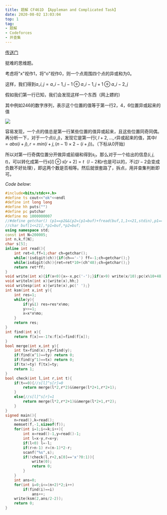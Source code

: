 ```yaml
---
title: 题解 CF461D 【Appleman and Complicated Task】
date: 2020-08-02 13:03:04
top: 1
tag: 
- 题解
- Codeforces
- 并查集
---
```

[传送门](https://www.luogu.org/problem/CF461D)

挺难的思维题。

考虑将"x"视作1，将"o"视作0，则一个点周围四个点的异或和为0。

这样，我们得到$a\_{i,j}=a\_{i-1,j-1}\oplus a\_{i-1,j+1}\oplus a\_{i-2,j}$

假如我们第一行已知，我们会发现这样一个东西（网上嫖的）

其中例如246的数字序列，表示这个位置的值等于第一行2，4，6位置异或起来的值

![](https://s1.ax1x.com/2020/08/02/aJ6TDs.md.png)

容易发现，一个点的值总是第一行某些位置的值异或起来，且这些位置同奇同偶。再分析一下，对于一个点$(i,j)$，发现它是第一行$l,l+2,...,r$异或起来的值，其中$l=abs(i+j),r=min(i+j,(n-1)\times 2-(i+j))$。（下标从0开始）

所以对第一行奇偶位置分开做异或前缀和得到$s_i$，那么对于一个给出的信息$(i,j,t)$，可以转化成第一行$s[l]\oplus s[r+2]=t$（$l-2$和$r$也是可以的，不过$l-2$会变成负数不好处理），即这两个数是否相等。然后就很套路了，拆点，用并查集判断即可。

$Code\ below:$
```cpp
#include<bits/stdc++.h>
#define ts cout<<"ok"<<endl
#define int long long
#define hh puts("")
#define pc putchar
#define mo 1000000007
//#define getchar() (p1==p2&&(p2=(p1=buf)+fread(buf,1,1<<21,stdin),p1==p2)?EOF:*p1++)
//char buf[1<<21],*p1=buf,*p2=buf;
using namespace std;
const int N=200005;
int n,k,f[N];
char s[5];
inline int read(){
    int ret=0,ff=1;char ch=getchar();
    while(!isdigit(ch)){if(ch=='-') ff=-1;ch=getchar();}
    while(isdigit(ch)){ret=ret*10+(ch^48);ch=getchar();}
    return ret*ff;
}
void write(int x){if(x<0){x=-x,pc('-');}if(x>9) write(x/10);pc(x%10+48);}
void writeln(int x){write(x),hh;}
void writesp(int x){write(x),pc(' ');}
int ksm(int x,int y){
    int res=1;
    while(y){
        if(y&1) res=res*x%mo;
        y>>=1;
        x=x*x%mo;
    }
    return res;
}
int find(int x){
    return f[x]==-1?x:f[x]=find(f[x]);
}
bool merge(int x,int y){
    int tx=find(x),ty=find(y);
    if(find(x^1)==ty) return 0;
    if(find(y^1)==tx) return 0;
    if(tx!=ty) f[tx]=ty;
    return 1;
}
bool check(int l,int r,int t){
    if(t==0){//s[l]^s[r]=0
        return merge(l*2,r*2)&&merge(l*2+1,r*2+1);
    }
    else{//s[l]^s[r]=1
        return merge(l*2,r*2+1)&&merge(l*2+1,r*2);
    }
}
signed main(){
    n=read(),k=read();
    memset(f,-1,sizeof(f));
    for(int i=1;i<=k;i++){
        int x=read()-1,y=read()-1;
        int l=x-y,r=x+y;
        if(l<0) l=-l;
        if(r>n-1) r=(n-1)*2-r;
        scanf("%s",s);
        if(!check(l,r+2,s[0]=='x'?0:1)){
            write(0);
            return 0;
        }
    }
    int ans=0;
    for(int i=0;i<=(n+2)*2;i++)
        if(find(i)==i)
            ans++;
    write(ksm(2,ans/2-2));
    return 0;
}
```
